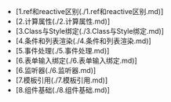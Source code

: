 - [1.ref和reactive区别(./1.ref和reactive区别.md)]
- [2.计算属性(./2.计算属性.md)]
- [3.Class与Style绑定(./3.Class与Style绑定.md)]
- [4.条件和列表渲染(./4.条件和列表渲染.md)]
- [5.事件处理(./5.事件处理.md)]
- [6.表单输入绑定(./6.表单输入绑定.md)]
- [6.监听器(./6.监听器.md)]
- [7.模板引用(./7.模板引用.md)]
- [8.组件基础(./8.组件基础.md)]
